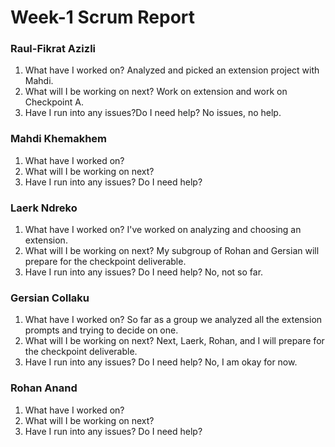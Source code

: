 
# Week-1 Scrum Report

### Raul-Fikrat Azizli
1. What have I worked on? Analyzed and picked an extension project with Mahdi.
2. What will I be working on next? Work on extension and work on Checkpoint A.
3. Have I run into any issues?Do I need help? No issues, no help.

### Mahdi Khemakhem
1. What have I worked on? 
2. What will I be working on next?
3. Have I run into any issues? Do I need help?
   
### Laerk Ndreko
1. What have I worked on? I've worked on analyzing and choosing an extension.
2. What will I be working on next? My subgroup of Rohan and Gersian will prepare for the checkpoint deliverable.
3. Have I run into any issues? Do I need help? No, not so far.

### Gersian Collaku
1. What have I worked on? So far as a group we analyzed all the extension prompts and trying to decide on one.
2. What will I be working on next? Next, Laerk, Rohan, and I will prepare for the checkpoint deliverable.
3. Have I run into any issues? Do I need help? No, I am okay for now.

### Rohan Anand
1. What have I worked on?
2. What will I be working on next?
3. Have I run into any issues? Do I need help?
